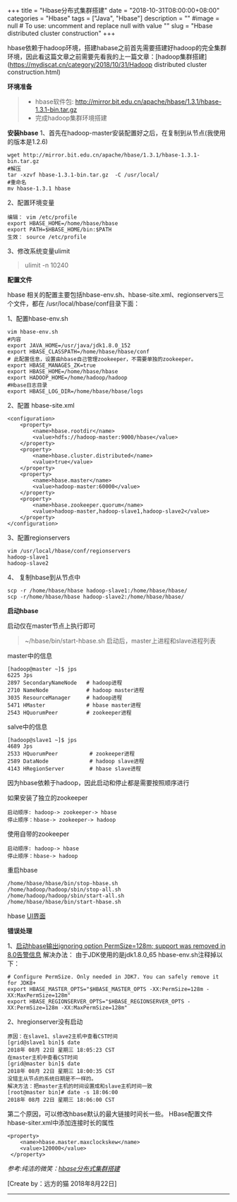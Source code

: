 +++
title = "Hbase分布式集群搭建"
date = "2018-10-31T08:00:00+08:00"
categories = "Hbase"
tags = ["Java", "Hbase"]
description = ""
#image = null  # To use: uncomment and replace null with value
"<!-- link" = "https://www.jianshu.com/p/e1ad9f533640 -->"
slug = "Hbase distributed cluster construction"
+++

<p class="description"></p>


hbase依赖于hadoop环境，搭建habase之前首先需要搭建好hadoop的完全集群环境，因此看这篇文章之前需要先看我的上一篇文章：[hadoop集群搭建](https://mydiscat.cn/category/2018/10/31/Hadoop distributed cluster construction.html)

**环境准备**
>* hbase软件包: http://mirror.bit.edu.cn/apache/hbase/1.3.1/hbase-1.3.1-bin.tar.gz
>* 完成hadoop集群环境搭建

**安装hbase**
1、首先在hadoop-master安装配置好之后，在复制到从节点(我使用的版本是1.2.6)
```
wget http://mirror.bit.edu.cn/apache/hbase/1.3.1/hbase-1.3.1-bin.tar.gz
#解压
tar -xzvf hbase-1.3.1-bin.tar.gz  -C /usr/local/
#重命名 
mv hbase-1.3.1 hbase
```

<!-- more -->

2、配置环境变量
```
编辑： vim /etc/profile
export HBASE_HOME=/home/hbase/hbase
export PATH=$HBASE_HOME/bin:$PATH
生效： source /etc/profile
```


3、修改系统变量ulimit
>ulimit -n 10240

**配置文件**

hbase 相关的配置主要包括hbase-env.sh、hbase-site.xml、regionservers三个文件，都在 /usr/local/hbase/conf目录下面：

1、配置hbase-env.sh
```
vim hbase-env.sh
#内容
export JAVA_HOME=/usr/java/jdk1.8.0_152
export HBASE_CLASSPATH=/home/hbase/hbase/conf
# 此配置信息，设置由hbase自己管理zookeeper，不需要单独的zookeeper。
export HBASE_MANAGES_ZK=true
export HBASE_HOME=/home/hbase/hbase
export HADOOP_HOME=/home/hadoop/hadoop
#Hbase日志目录
export HBASE_LOG_DIR=/home/hbase/hbase/logs
```
2、配置 hbase-site.xml
```
<configuration>
    <property>
        <name>hbase.rootdir</name>
        <value>hdfs://hadoop-master:9000/hbase</value>
    </property>
    <property>
        <name>hbase.cluster.distributed</name>
        <value>true</value>
    </property>
    <property>
        <name>hbase.master</name>
        <value>hadoop-master:60000</value>
    </property>
    <property>
        <name>hbase.zookeeper.quorum</name>
        <value>hadoop-master,hadoop-slave1,hadoop-slave2</value>
    </property>
</configuration>
```
3、配置regionservers
```
vim /usr/local/hbase/conf/regionservers
hadoop-slave1
hadoop-slave2
```
4、 复制hbase到从节点中
```
scp -r /home/hbase/hbase hadoop-slave1:/home/hbase/hbase/
scp -r/home/hbase/hbase hadoop-slave2:/home/hbase/hbase/

```
**启动hbase**

启动仅在master节点上执行即可
>~/hbase/bin/start-hbase.sh
启动后，master上进程和slave进程列表

master中的信息
```
[hadoop@master ~]$ jps
6225 Jps
2897 SecondaryNameNode   # hadoop进程
2710 NameNode            # hadoop master进程
3035 ResourceManager     # hadoop进程
5471 HMaster             # hbase master进程
2543 HQuorumPeer         # zookeeper进程
```
salve中的信息
```
[hadoop@slave1 ~]$ jps
4689 Jps
2533 HQuorumPeer          # zookeeper进程
2589 DataNode             # hadoop slave进程
4143 HRegionServer        # hbase slave进程
```
因为hbase依赖于hadoop，因此启动和停止都是需要按照顺序进行

如果安装了独立的zookeeper
```
启动顺序: hadoop-> zookeeper-> hbase
停止顺序：hbase-> zookeeper-> hadoop
```
使用自带的zookeeper
```
启动顺序: hadoop-> hbase
停止顺序：hbase-> hadoop
```
重启hbase
```
/home/hbase/hbase/bin/stop-hbase.sh
/home/hadoop/hadoop/sbin/stop-all.sh 
/home/hadoop/hadoop/sbin/start-all.sh 
/home/hbase/hbase/bin/start-hbase.sh
```
hbase [UI界面](http://172.16.81.8:16010)

**错误处理**

1、[启动hbase输出ignoring option PermSize=128m; support was removed in 8.0告警信息](https://www.cnblogs.com/ThinkVenus/p/8042743.html)
解决办法：
由于JDK使用的是jdk1.8.0_65
hbase-env.sh注释掉以下：
```
# Configure PermSize. Only needed in JDK7. You can safely remove it for JDK8+
export HBASE_MASTER_OPTS="$HBASE_MASTER_OPTS -XX:PermSize=128m -XX:MaxPermSize=128m"
export HBASE_REGIONSERVER_OPTS="$HBASE_REGIONSERVER_OPTS -XX:PermSize=128m -XX:MaxPermSize=128m"
```
2、hregionserver没有启动
```
原因：在slave1、slave2主机中查看CST时间 
[grid@slave1 bin]$ date 
2018年 08月 22日 星期三 18:05:23 CST
在master主机中查看CST时间 
[grid@master bin]$ date 
2018年 08月 22日 星期三 18:00:35 CST
没错主从节点的系统日期是不一样的。 
解决方法：把master主机的时间设置成和slave主机时间一致 
[root@master bin]# date -s 18:06:00
2018年 08月 22日 星期三 18:06:00 CST
```
第二个原因，可以修改hbase默认的最大链接时间长一些。
HBase配置文件hbase-siter.xml中添加连接时长的属性
```
<property>
    <name>hbase.master.maxclockskew</name>
    <value>120000</value>
 </property>
```
*参考:纯洁的微笑：[hbase分布式集群搭建](https://www.cnblogs.com/ityouknow/p/7343996.html)*

[Create by：远方的猫  2018年8月22日]

<hr />

